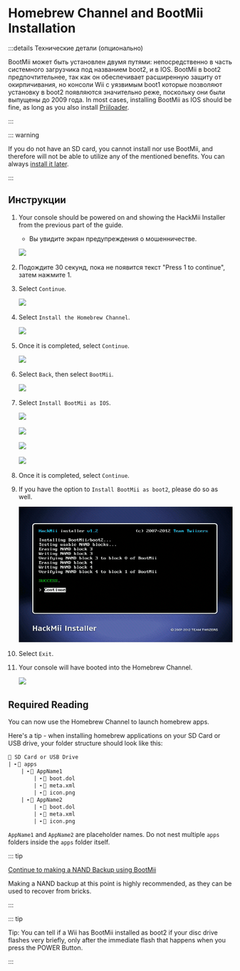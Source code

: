 # Homebrew Channel and BootMii Installation

:::details Технические детали (опционально)

BootMii может быть установлен двумя путями: непосредственно в часть системного загрузчика под названием boot2, и в IOS. BootMii в boot2 предпочтительнее, так как он обеспечивает расширенную защиту от окирпичивания, но консоли Wii с уязвимым boot1 которые позволяют установку в boot2 появляются значительно реже, поскольку они были выпущены до 2009 года. In most cases, installing BootMii as IOS should be fine, as long as you also install [Priiloader](priiloader).

:::

::: warning

If you do not have an SD card, you cannot install nor use BootMii, and therefore will not be able to utilize any of the mentioned benefits.
You can always [install it later](hackmii).

:::

## Инструкции

1. Your console should be powered on and showing the HackMii Installer from the previous part of the guide.

    - Вы увидите экран предупреждения о мошенничестве.

    ![](/images/hackmii/scam.png)

2. Подождите 30 секунд, пока не появится текст "Press 1 to continue", затем нажмите 1.

3. Select `Continue`.

    ![](/images/hackmii/test_results.png)

4. Select `Install the Homebrew Channel`.

    ![](/images/hackmii/hbc_install.png)

5. Once it is completed, select `Continue`.

    ![](/images/hackmii/hbc_install_ok.png)

6. Select `Back`, then select `BootMii`.

    ![](/images/hackmii/bootmii_install.png)

7. Select `Install BootMii as IOS`.

    ![](/images/hackmii/bootmii_install1.png)

    ![](/images/hackmii/bootmii_install2.png)

    ![](/images/hackmii/bootmii_install3.png)

    ![](/images/hackmii/bootmii_install_ok.png)

8. Once it is completed, select `Continue`.

9. If you have the option to `Install BootMii as boot2`, please do so as well.

    ![](/images/hackmii/bootmii_install4.png)

10. Select `Exit`.

11. Your console will have booted into the Homebrew Channel.

    ![](/images/hbc/blank.png)

## Required Reading

You can now use the Homebrew Channel to launch homebrew apps.

Here's a tip - when installing homebrew applications on your SD Card or USB drive, your folder structure should look like this:

```
💾 SD Card or USB Drive
| ╸📁 apps
	| ╸📁 AppName1
		| ╸📄 boot.dol
		| ╸📄 meta.xml
		| ╸📄 icon.png
	| ╸📁 AppName2
		| ╸📄 boot.dol
		| ╸📄 meta.xml
		| ╸📄 icon.png
```

`AppName1` and `AppName2` are placeholder names. Do not nest multiple `apps` folders inside the `apps` folder itself.

::: tip

[Continue to making a NAND Backup using BootMii](bootmii)

Making a NAND backup at this point is highly recommended, as they can be used to recover from bricks.

:::

::: tip

Tip: You can tell if a Wii has BootMii installed as boot2 if your disc drive flashes very briefly, only after the immediate flash that happens when you press the POWER Button.

:::
